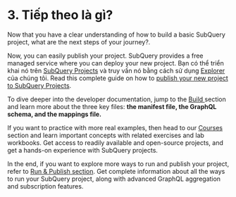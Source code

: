 # 3. Tiếp theo là gì?

Now that you have a clear understanding of how to build a basic SubQuery project, what are the next steps of your journey?.

Now, you can easily publish your project. SubQuery provides a free managed service where you can deploy your new project. Bạn có thể triển khai nó trên [SubQuery Projects](https://project.subquery.network) và truy vấn nó bằng cách sử dụng [Explorer](https://explorer.subquery.network) của chúng tôi. Read this complete guide on how to [publish your new project to SubQuery Projects](../../run_publish/publish.md).

To dive deeper into the developer documentation, jump to the [Build ](../../build/introduction.md) section and learn more about the three key files: **the manifest file, the GraphQL schema, and the mappings file.**

If you want to practice with more real examples, then head to our [Courses](../../academy/academy.md) section and learn important concepts with related exercises and lab workbooks. Get access to readily available and open-source projects, and get a hands-on experience with SubQuery projects.

In the end, if you want to explore more ways to run and publish your project, refer to [Run & Publish section](../../run_publish/run.md). Get complete information about all the ways to run your SubQuery project, along with advanced GraphQL aggregation and subscription features.
